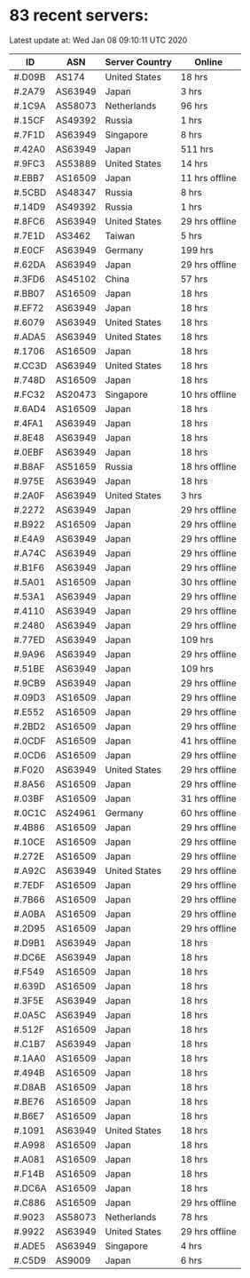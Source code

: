 # 83 recent servers:

Latest update at: Wed Jan 08 09:10:11 UTC 2020

| ID | ASN | Server Country | Online |
| -- | --- | -------------- | ------ |
| #.D09B | AS174 | United States | 18 hrs |
| #.2A79 | AS63949 | Japan | 3 hrs |
| #.1C9A | AS58073 | Netherlands | 96 hrs |
| #.15CF | AS49392 | Russia | 1 hrs |
| #.7F1D | AS63949 | Singapore | 8 hrs |
| #.42A0 | AS63949 | Japan | 511 hrs |
| #.9FC3 | AS53889 | United States | 14 hrs |
| #.EBB7 | AS16509 | Japan | 11 hrs offline |
| #.5CBD | AS48347 | Russia | 8 hrs |
| #.14D9 | AS49392 | Russia | 1 hrs |
| #.8FC6 | AS63949 | United States | 29 hrs offline |
| #.7E1D | AS3462 | Taiwan | 5 hrs |
| #.E0CF | AS63949 | Germany | 199 hrs |
| #.62DA | AS63949 | Japan | 29 hrs offline |
| #.3FD6 | AS45102 | China | 57 hrs |
| #.BB07 | AS16509 | Japan | 18 hrs |
| #.EF72 | AS63949 | Japan | 18 hrs |
| #.6079 | AS63949 | United States | 18 hrs |
| #.ADA5 | AS63949 | United States | 18 hrs |
| #.1706 | AS16509 | Japan | 18 hrs |
| #.CC3D | AS63949 | United States | 18 hrs |
| #.748D | AS16509 | Japan | 18 hrs |
| #.FC32 | AS20473 | Singapore | 10 hrs offline |
| #.6AD4 | AS16509 | Japan | 18 hrs |
| #.4FA1 | AS63949 | Japan | 18 hrs |
| #.8E48 | AS63949 | Japan | 18 hrs |
| #.0EBF | AS63949 | Japan | 18 hrs |
| #.B8AF | AS51659 | Russia | 18 hrs offline |
| #.975E | AS63949 | Japan | 18 hrs |
| #.2A0F | AS63949 | United States | 3 hrs |
| #.2272 | AS63949 | Japan | 29 hrs offline |
| #.B922 | AS16509 | Japan | 29 hrs offline |
| #.E4A9 | AS63949 | Japan | 29 hrs offline |
| #.A74C | AS63949 | Japan | 29 hrs offline |
| #.B1F6 | AS63949 | Japan | 29 hrs offline |
| #.5A01 | AS16509 | Japan | 30 hrs offline |
| #.53A1 | AS63949 | Japan | 29 hrs offline |
| #.4110 | AS63949 | Japan | 29 hrs offline |
| #.2480 | AS63949 | Japan | 29 hrs offline |
| #.77ED | AS63949 | Japan | 109 hrs |
| #.9A96 | AS63949 | Japan | 29 hrs offline |
| #.51BE | AS63949 | Japan | 109 hrs |
| #.9CB9 | AS63949 | Japan | 29 hrs offline |
| #.09D3 | AS16509 | Japan | 29 hrs offline |
| #.E552 | AS16509 | Japan | 29 hrs offline |
| #.2BD2 | AS16509 | Japan | 29 hrs offline |
| #.0CDF | AS16509 | Japan | 41 hrs offline |
| #.0CD6 | AS16509 | Japan | 29 hrs offline |
| #.F020 | AS63949 | United States | 29 hrs offline |
| #.8A56 | AS16509 | Japan | 29 hrs offline |
| #.03BF | AS16509 | Japan | 31 hrs offline |
| #.0C1C | AS24961 | Germany | 60 hrs offline |
| #.4B86 | AS16509 | Japan | 29 hrs offline |
| #.10CE | AS16509 | Japan | 29 hrs offline |
| #.272E | AS16509 | Japan | 29 hrs offline |
| #.A92C | AS63949 | United States | 29 hrs offline |
| #.7EDF | AS16509 | Japan | 29 hrs offline |
| #.7B66 | AS16509 | Japan | 29 hrs offline |
| #.A0BA | AS16509 | Japan | 29 hrs offline |
| #.2D95 | AS16509 | Japan | 29 hrs offline |
| #.D9B1 | AS63949 | Japan | 18 hrs |
| #.DC6E | AS63949 | Japan | 18 hrs |
| #.F549 | AS16509 | Japan | 18 hrs |
| #.639D | AS16509 | Japan | 18 hrs |
| #.3F5E | AS63949 | Japan | 18 hrs |
| #.0A5C | AS63949 | Japan | 18 hrs |
| #.512F | AS16509 | Japan | 18 hrs |
| #.C1B7 | AS63949 | Japan | 18 hrs |
| #.1AA0 | AS16509 | Japan | 18 hrs |
| #.494B | AS16509 | Japan | 18 hrs |
| #.D8AB | AS16509 | Japan | 18 hrs |
| #.BE76 | AS16509 | Japan | 18 hrs |
| #.B6E7 | AS16509 | Japan | 18 hrs |
| #.1091 | AS63949 | United States | 18 hrs |
| #.A998 | AS16509 | Japan | 18 hrs |
| #.A081 | AS16509 | Japan | 18 hrs |
| #.F14B | AS16509 | Japan | 18 hrs |
| #.DC6A | AS16509 | Japan | 18 hrs |
| #.C886 | AS16509 | Japan | 29 hrs offline |
| #.9023 | AS58073 | Netherlands | 78 hrs |
| #.9922 | AS63949 | United States | 29 hrs offline |
| #.ADE5 | AS63949 | Singapore | 4 hrs |
| #.C5D9 | AS9009 | Japan | 6 hrs |

